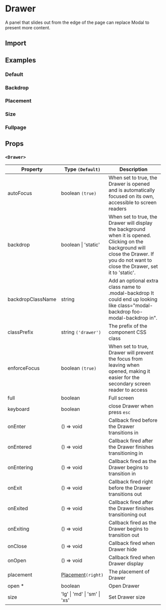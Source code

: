 # Drawer

A panel that slides out from the edge of the page can replace Modal to present more content.

## Import

<!--{include:(components/drawer/fragments/import.md)}-->

## Examples

### Default

<!--{include:`basic.md`}-->

### Backdrop

<!--{include:`backdrop.md`}-->

### Placement

<!--{include:`placement.md`}-->

### Size

<!--{include:`size.md`}-->

### Fullpage

<!--{include:`full.md`}-->

## Props

### `<Drawer>`

| Property          | Type `(Default)`                              | Description                                                                                                                                                                               |
| ----------------- | --------------------------------------------- | ----------------------------------------------------------------------------------------------------------------------------------------------------------------------------------------- |
| autoFocus         | boolean `(true)`                              | When set to true, the Drawer is opened and is automatically focused on its own, accessible to screen readers                                                                              |
| backdrop          | boolean &#124; 'static'                       | When set to true, the Drawer will display the background when it is opened. Clicking on the background will close the Drawer. If you do not want to close the Drawer, set it to 'static'. |
| backdropClassName | string                                        | Add an optional extra class name to .modal-backdrop It could end up looking like class="modal-backdrop foo-modal-backdrop in".                                                            |
| classPrefix       | string `('drawer')`                           | The prefix of the component CSS class                                                                                                                                                     |
| enforceFocus      | boolean `(true)`                              | When set to true, Drawer will prevent the focus from leaving when opened, making it easier for the secondary screen reader to access                                                      |
| full              | boolean                                       | Full screen                                                                                                                                                                               |
| keyboard          | boolean                                       | close Drawer when press `esc`                                                                                                                                                             |
| onEnter           | () => void                                    | Callback fired before the Drawer transitions in                                                                                                                                           |
| onEntered         | () => void                                    | Callback fired after the Drawer finishes transitioning in                                                                                                                                 |
| onEntering        | () => void                                    | Callback fired as the Drawer begins to transition in                                                                                                                                      |
| onExit            | () => void                                    | Callback fired right before the Drawer transitions out                                                                                                                                    |
| onExited          | () => void                                    | Callback fired after the Drawer finishes transitioning out                                                                                                                                |
| onExiting         | () => void                                    | Callback fired as the Drawer begins to transition out                                                                                                                                     |
| onClose           | () => void                                    | Callback fired when Drawer hide                                                                                                                                                           |
| onOpen            | () => void                                    | Callback fired when Drawer display                                                                                                                                                        |
| placement         | [Placement](#code-ts-placement-code)`(right)` | The placement of Drawer                                                                                                                                                                   |
| open \*           | boolean                                       | Open Drawer                                                                                                                                                                               |
| size              | 'lg' &#124; 'md' &#124; 'sm' &#124; 'xs'      | Set Drawer size                                                                                                                                                                           |

<!--{include:(_common/types/placement4.md)}-->
